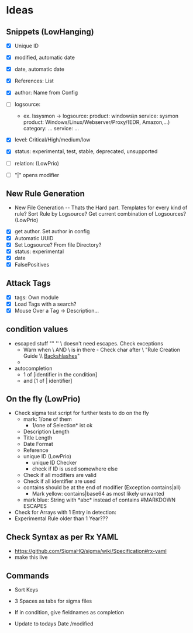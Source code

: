 # Ideas

## Snippets (LowHanging)
- [x] Unique ID 
- [x] modified, automatic date
- [x] date, automatic date
- [x] References: List
- [x] author: Name from Config
- [ ] logsource: 
    - ex. lssysmon -> logsource: product: windows\n service: sysmon 
    product: Windows/Linux/Webserver/Proxy/(EDR, Amazon,...)
    category: ...
    service: ...
- [x] level: Critical/High/medium/low
- [x] status: experimental, test, stable, deprecated, unsupported
- [ ] relation: (LowPrio)
- [ ] "|" opens modifier


## New Rule Generation
- New File Generation -- Thats the Hard part. Templates for every kind of rule? Sort Rule by Logsource? Get current combination of Logsources? (LowPrio)
- [x] get author. Set author in config
- [x] Automatic UUID
- [x] Set Logsource? From file Directory?
- [x] status: experimental
- [x] date
- [x] FalsePositives

## Attack Tags
-  [x] tags: Own module
-  [x] Load Tags with a search?
-  [x] Mouse Over a Tag -> Description...

## condition values 
- escaped stuff "" '' \ doesn't need escapes. Check exceptions
    - Warn when \\ AND \ is in there - Check char after \ "Rule Creation Guide \\\ [Backshlashes](https://github.com/SigmaHQ/sigma/wiki/Rule-Creation-Guide#backslashes)"
    - 
- autocompletion 
    - 1 of [identifier in the condition] 
    - and [1 of | identifier]


## On the fly (LowPrio)
- Check sigma test script for further tests to do on the fly
    - mark: 1/one of them 
        - 1/one of Selection* ist ok
    - Description Length
    - Title Length
    - Date Format
    - Reference     
    - unique ID (LowPrio)
        - unique ID Checker 
        - check if ID is used somewhere else
    - Check if all modifiers are valid
    - Check if all identifier are used
    - contains should be at the end of modifier (Exception contains|all)
        - Mark yellow: contains|base64 as most likely unwanted
    - mark blue: String with \*abc\* instead of contains #MARKDOWN ESCAPES
- Check for Arrays with 1 Entry in detection:
- Experimental Rule older than 1 Year???

## Check Syntax as per Rx YAML
- https://github.com/SigmaHQ/sigma/wiki/Specification#rx-yaml
- make this live


## Commands
- Sort Keys 
- 3 Spaces as tabs for sigma files

- If in condition, give fieldnames as completion

- Update to todays Date /modified
